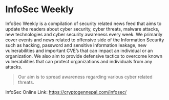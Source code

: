 # InfoSec Weekly
InfoSec Weekly is a compilation of security related news feed that aims to update the readers about cyber security, cyber threats, malware attacks, new technologies and cyber security awareness every week. We primarily cover events and news related to offensive side of the Information Security such as hacking, password and sensitive information leakage, new vulnerabilities and important CVE’s that can impact an individual or an organization. We also aim to provide defensive tactics to overcome known vulnerabilities that can protect organizations and individuals from any attacks.

> Our aim is to spread awareness regarding various cyber related threats.

InfoSec Online Link: https://cryptogennepal.com/infosec/
